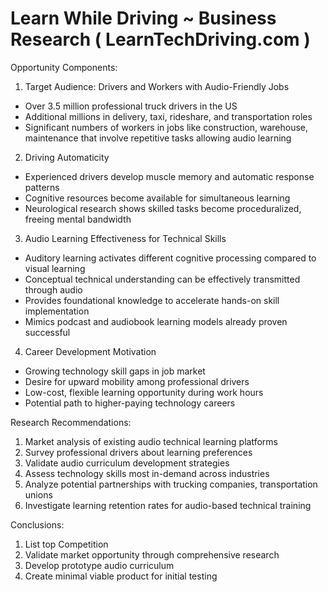 # Learn While Driving ~ Business Research ( LearnTechDriving.com )
Opportunity Components:

1. Target Audience: Drivers and Workers with Audio-Friendly Jobs
- Over 3.5 million professional truck drivers in the US
- Additional millions in delivery, taxi, rideshare, and transportation roles
- Significant numbers of workers in jobs like construction, warehouse, maintenance that involve repetitive tasks allowing audio learning

2. Driving Automaticity
- Experienced drivers develop muscle memory and automatic response patterns
- Cognitive resources become available for simultaneous learning
- Neurological research shows skilled tasks become proceduralized, freeing mental bandwidth

3. Audio Learning Effectiveness for Technical Skills
- Auditory learning activates different cognitive processing compared to visual learning
- Conceptual technical understanding can be effectively transmitted through audio
- Provides foundational knowledge to accelerate hands-on skill implementation
- Mimics podcast and audiobook learning models already proven successful

4. Career Development Motivation
- Growing technology skill gaps in job market
- Desire for upward mobility among professional drivers
- Low-cost, flexible learning opportunity during work hours
- Potential path to higher-paying technology careers

Research Recommendations:
1. Market analysis of existing audio technical learning platforms
2. Survey professional drivers about learning preferences
3. Validate audio curriculum development strategies
4. Assess technology skills most in-demand across industries
5. Analyze potential partnerships with trucking companies, transportation unions
6. Investigate learning retention rates for audio-based technical training

Conclusions:
1. List top Competition
2. Validate market opportunity through comprehensive research
3. Develop prototype audio curriculum
4. Create minimal viable product for initial testing
